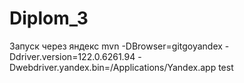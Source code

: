 # Diplom_3

Запуск через яндекс
mvn -DBrowser=gitgoyandex -Ddriver.version=122.0.6261.94 -Dwebdriver.yandex.bin=/Applications/Yandex.app test 